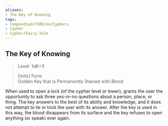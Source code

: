 ```yaml
---
aliases:
- The Key of Knowing
tags:
- Compendium/CSRD/en/Cyphers
- Cypher
- Cypher/Fairy-Tale
---
```


  
## The Key of Knowing  
>Level: 1d6+3  
  
>[!info] Form  
>Golden Key that Is Permanently Stained with Blood
  
When used to open a lock (of the cypher level or lower), grants the user the opportunity to ask three yes-or-no questions about a person, place, or thing. The key answers to the best of its ability and knowledge, and it does not attempt to lie or trick the user with its answer. After the key is used in this way, the blood disappears from its surface and the key refuses to open anything (or speak) ever again.